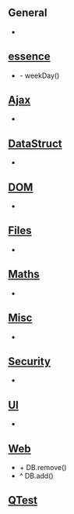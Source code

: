 ## General
+ 

## [essence](essence.js)
+ \- weekDay()

## [Ajax](modules/Ajax.js)
+ 

## [DataStruct](modules/DataStruct.js)
+ 

## [DOM](modules/DOM.js)
+ 

## [Files](modules/Files.js)
+ 

## [Maths](modules/Maths.js)
+ 

## [Misc](modules/Misc.js)
+ 

## [Security](modules/Security.js)
+ 

## [UI](modules/UI.js)
+ 

## [Web](modules/Web.js)
+ \+ DB.remove()
+ ^ DB.add()

## [QTest](modules/QTest.js)
